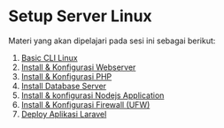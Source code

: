 Setup Server Linux
========================

Materi yang akan dipelajari pada sesi ini sebagai berikut:
1. [Basic CLI Linux](https://github.com/agung3wi/kamusdevops/tree/master/2.%20Setup%20VPS/1.%20Basic%20CLI%20Linux)
2. [Install & Konfigurasi Webserver](https://github.com/agung3wi/kamusdevops/tree/master/2.%20Setup%20VPS/2.%20Install%20&%20Konfigurasi%20Webserver)
3. [Install & Konfigurasi PHP](https://github.com/agung3wi/kamusdevops/tree/master/2.%20Setup%20VPS/3.%20Install%20&%20Konfigurasi%20PHP)
4. [Install Database Server](https://github.com/agung3wi/kamusdevops/tree/master/2.%20Setup%20VPS/4.%20Install%20Database%20Server)
5. [Install & konfigurasi Nodejs Application](https://github.com/agung3wi/kamusdevops/tree/master/2.%20Setup%20VPS/6.%20Install%20&%20konfigurasi%20Nodejs%20Application)
6. [Install & Konfigurasi Firewall (UFW)](https://github.com/agung3wi/kamusdevops/tree/master/2.%20Setup%20VPS/6.%20Install%20&%20Konfigurasi%20Firewall%20(UFW))
7. [Deploy Aplikasi Laravel](https://github.com/agung3wi/kamusdevops/tree/master/2.%20Setup%20VPS/7.%20Deploy%20Aplikasi%20Laravel)